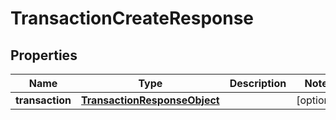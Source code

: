 

# TransactionCreateResponse

## Properties

Name | Type | Description | Notes
------------ | ------------- | ------------- | -------------
**transaction** | [**TransactionResponseObject**](TransactionResponseObject.md) |  |  [optional]



